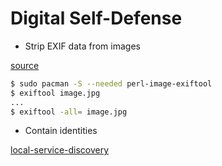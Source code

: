 # Digital Self-Defense

* Strip EXIF data from images

[source](https://askubuntu.com/questions/260810/how-can-i-read-and-remove-meta-exif-data-from-my-photos-using-the-command-line)

```bash
$ sudo pacman -S --needed perl-image-exiftool
$ exiftool image.jpg
...
$ exiftool -all= image.jpg
```

* Contain identities

[local-service-discovery](<{{ site.baseurl }}{% post_url 2017-11-21-firefox-containers %}>)
